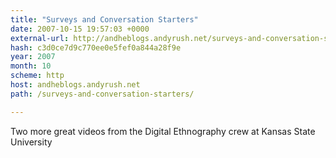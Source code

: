 ```yaml
---
title: "Surveys and Conversation Starters"
date: 2007-10-15 19:57:03 +0000
external-url: http://andheblogs.andyrush.net/surveys-and-conversation-starters/
hash: c3d0ce7d9c770ee0e5fef0a844a28f9e
year: 2007
month: 10
scheme: http
host: andheblogs.andyrush.net
path: /surveys-and-conversation-starters/

---
```


Two more great videos from the Digital Ethnography crew at Kansas State University
